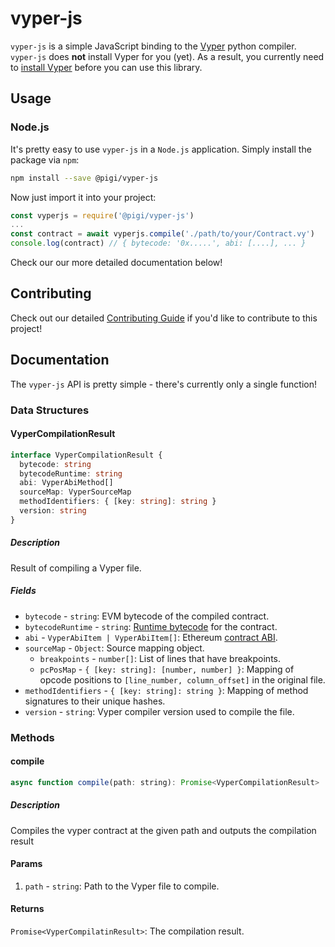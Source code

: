 # vyper-js
`vyper-js` is a simple JavaScript binding to the [Vyper](https://github.com/ethereum/vyper) python compiler.
`vyper-js` does **not** install Vyper for you (yet).
As a result, you currently need to [install Vyper](https://vyper.readthedocs.io/en/latest/installing-vyper.html) before you can use this library.

## Usage
### Node.js
It's pretty easy to use `vyper-js` in a `Node.js` application.
Simply install the package via `npm`:

```sh
npm install --save @pigi/vyper-js
```

Now just import it into your project:

```js
const vyperjs = require('@pigi/vyper-js')
...
const contract = await vyperjs.compile('./path/to/your/Contract.vy')
console.log(contract) // { bytecode: '0x.....', abi: [....], ... }
```

Check our our more detailed documentation below!

## Contributing
Check out our detailed [Contributing Guide](https://github.com/plasma-group/pigi/blob/master/README.md#contributing) if you'd like to contribute to this project!

## Documentation
The `vyper-js` API is pretty simple - there's currently only a single function!

### Data Structures

#### VyperCompilationResult

```ts
interface VyperCompilationResult {
  bytecode: string
  bytecodeRuntime: string
  abi: VyperAbiMethod[]
  sourceMap: VyperSourceMap
  methodIdentifiers: { [key: string]: string }
  version: string
}
```

##### Description
Result of compiling a Vyper file.

##### Fields
- `bytecode` - `string`: EVM bytecode of the compiled contract.
- `bytecodeRuntime` - `string`: [Runtime bytecode](https://ethereum.stackexchange.com/questions/32234/difference-between-bytecode-and-runtime-bytecode) for the contract.
- `abi` - `VyperAbiItem | VyperAbiItem[]`: Ethereum [contract ABI](https://github.com/ethereum/wiki/wiki/Ethereum-Contract-ABI).
- `sourceMap` - `Object`: Source mapping object.
    - `breakpoints` - `number[]`: List of lines that have breakpoints.
    - `pcPosMap` - `{ [key: string]: [number, number] }`: Mapping of opcode positions to `[line_number, column_offset]` in the original file.
- `methodIdentifiers` - `{ [key: string]: string }`: Mapping of method signatures to their unique hashes.
- `version` - `string`: Vyper compiler version used to compile the file.

### Methods

#### compile

```js
async function compile(path: string): Promise<VyperCompilationResult>
```

##### Description
Compiles the vyper contract at the given path and outputs the compilation result

#### Params
1. `path` - `string`: Path to the Vyper file to compile.

#### Returns
`Promise<VyperCompilatinResult>`: The compilation result.
